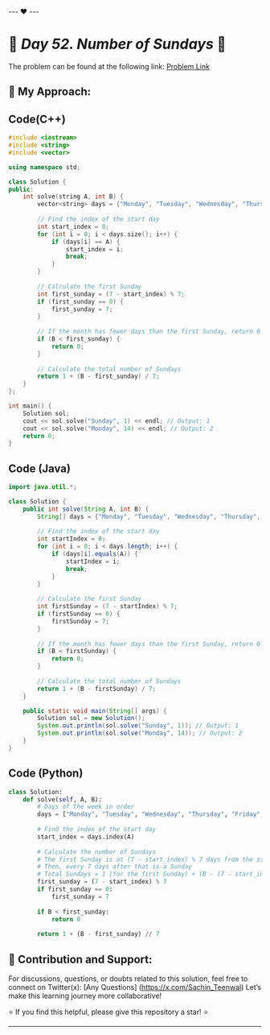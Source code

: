 --- ❤️ ---

# 🚀 _Day 52. Number of Sundays_ 🧠


The problem can be found at the following link: [Problem Link](https://www.interviewbit.com/problems/number-of-sundays/)

## 🎯 **My Approach:**


## Code(C++)
```cpp
#include <iostream>
#include <string>
#include <vector>

using namespace std;

class Solution {
public:
    int solve(string A, int B) {
        vector<string> days = {"Monday", "Tuesday", "Wednesday", "Thursday", "Friday", "Saturday", "Sunday"};
        
        // Find the index of the start day
        int start_index = 0;
        for (int i = 0; i < days.size(); i++) {
            if (days[i] == A) {
                start_index = i;
                break;
            }
        }
        
        // Calculate the first Sunday
        int first_sunday = (7 - start_index) % 7;
        if (first_sunday == 0) {
            first_sunday = 7;
        }
        
        // If the month has fewer days than the first Sunday, return 0
        if (B < first_sunday) {
            return 0;
        }
        
        // Calculate the total number of Sundays
        return 1 + (B - first_sunday) / 7;
    }
};

int main() {
    Solution sol;
    cout << sol.solve("Sunday", 1) << endl; // Output: 1
    cout << sol.solve("Monday", 14) << endl; // Output: 2
    return 0;
}
```

## Code (Java)

```java
import java.util.*;

class Solution {
    public int solve(String A, int B) {
        String[] days = {"Monday", "Tuesday", "Wednesday", "Thursday", "Friday", "Saturday", "Sunday"};
        
        // Find the index of the start day
        int startIndex = 0;
        for (int i = 0; i < days.length; i++) {
            if (days[i].equals(A)) {
                startIndex = i;
                break;
            }
        }
        
        // Calculate the first Sunday
        int firstSunday = (7 - startIndex) % 7;
        if (firstSunday == 0) {
            firstSunday = 7;
        }
        
        // If the month has fewer days than the first Sunday, return 0
        if (B < firstSunday) {
            return 0;
        }
        
        // Calculate the total number of Sundays
        return 1 + (B - firstSunday) / 7;
    }

    public static void main(String[] args) {
        Solution sol = new Solution();
        System.out.println(sol.solve("Sunday", 1)); // Output: 1
        System.out.println(sol.solve("Monday", 14)); // Output: 2
    }
}
```

## Code (Python)

```python
class Solution:
    def solve(self, A, B):
        # Days of the week in order
        days = ["Monday", "Tuesday", "Wednesday", "Thursday", "Friday", "Saturday", "Sunday"]
        
        # Find the index of the start day
        start_index = days.index(A)
        
        # Calculate the number of Sundays
        # The first Sunday is at (7 - start_index) % 7 days from the start
        # Then, every 7 days after that is a Sunday
        # Total Sundays = 1 (for the first Sunday) + (B - (7 - start_index)) // 7
        first_sunday = (7 - start_index) % 7
        if first_sunday == 0:
            first_sunday = 7
        
        if B < first_sunday:
            return 0
        
        return 1 + (B - first_sunday) // 7
```



## 🎯 **Contribution and Support:**

For discussions, questions, or doubts related to this solution, feel free to connect on Twitter(x): [Any Questions] (https://x.com/Sachin_Teenwal) Let’s make this learning journey more collaborative!

⭐ If you find this helpful, please give this repository a star! ⭐

---
